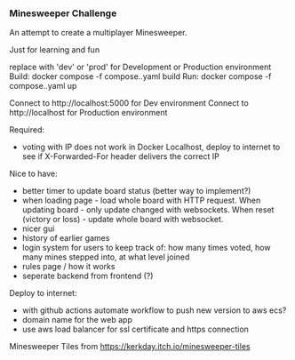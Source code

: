 ### Minesweeper Challenge ###
An attempt to create a multiplayer Minesweeper.

Just for learning and fun

replace <ENV> with 'dev' or 'prod' for Development or Production environment
Build: docker compose -f compose.<ENV>.yaml build
Run: docker compose -f compose.<ENV>.yaml up

Connect to http://localhost:5000 for Dev environment
Connect to http://localhost for Production environment


Required:
- voting with IP does not work in Docker Localhost, deploy to internet to see if X-Forwarded-For header delivers the correct IP

Nice to have:
- better timer to update board status (better way to implement?)
- when loading page - load whole board with HTTP request. When updating board - only update changed with websockets. When reset (victory or loss) - update whole board with websocket.
- nicer gui
- history of earlier games
- login system for users to keep track of: how many times voted, how many mines stepped into, at what level joined
- rules page / how it works
- seperate backend from frontend (?)

Deploy to internet:
- with github actions automate workflow to push new version to aws ecs?
- domain name for the web app
- use aws load balancer for ssl certificate and https connection

Minesweeper Tiles from https://kerkday.itch.io/minesweeper-tiles